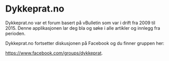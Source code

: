 # Dykkeprat.no

Dykkeprat.no var et forum basert på vBulletin som var i drift fra 2009 til 2015. Denne applikasjonen lar deg bla og søke i alle artikler og innlegg fra perioden.

Dykkeprat.no fortsetter diskusjonen på Facebook og du finner gruppen her:

https://www.facebook.com/groups/dykkeprat.

